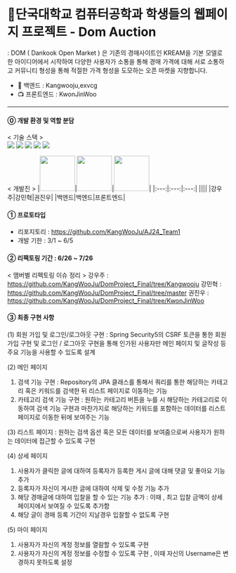 
<h1>📡단국대학교 컴퓨터공학과 학생들의 웹페이지 프로젝트 - Dom Auction</h1>

: DOM ( Dankook Open Market ) 은 기존의 경매사이트인 KREAM을 기본 모델로 한 아이디어에서 시작하여
  다양한 사용자가 소통을 통해 경매 가격에 대해 서로 소통하고 커뮤니티 형성을 통해 적절한 가격 형성을 도모하는
  오픈 마켓을 지향합니다. 
  


- 📡 백엔드 : Kangwooju,exvcg 
- 📺 프론트엔드 : KwonJinWoo 
---
#### ⓪ 개발 환경 및 역할 분담

< 기술 스택 ><br>
<img src="https://img.shields.io/badge/Spring-ABF200?style=flat-square&logo=spring&logoColor=white" />
<img src="https://img.shields.io/badge/mysql-00D8FF?style=flat-square&logo=mysql&logoColor=white" />
<img src="https://img.shields.io/badge/css-0054FF?style=flat-square&logo=css&logoColor=white" />
<img src="https://img.shields.io/badge/html-FF5E00?style=flat-square&logo=html&logoColor=white" />
<img src="https://img.shields.io/badge/javascript-FFE400?style=flat-square&logo=javascript&logoColor=white" />

< 개발진 >
|<img src="https://github.com/KangWooJu.png" width="80">|<img src="https://github.com/exvcg.png" width="80">|<img src="https://github.com/Kw-jinwoo.png" width="80">|
|:---:|:---:|:---:|
|[](https://github.com/ImInnocent)|[](https://github.com/exvcg)|[](https://github.com/Kw-jinwoo)|
|강우주|강민혁|권진우|
|백엔드|백엔드|프론트엔드|

#### ① 프로토타입 
- 리포지토리 : https://github.com/KangWooJu/AJ24_Team1
- 개발 기한 : 3/1 ~ 6/5 

#### ② 리팩토링 기간 : 6/26 ~ 7/26

< 맴버별 리펙토링 이슈 정리 >
강우주 : https://github.com/KangWooJu/DomProject_Final/tree/Kangwooju
강민혁 : https://github.com/KangWooJu/DomProject_Final/tree/master
권진우 : https://github.com/KangWooJu/DomProject_Final/tree/KwonJinWoo

#### ③ 최종 구현 사항

(1) 회원 가입 및 로그인/로그아웃 구현
: Spring Security5의 CSRF 토큰을 통한 회원 가입 구현 및 로그인 / 로그아웃 구현을 통해 
인가된 사용자만 메인 페이지 및 글작성 등 주요 기능을 사용할 수 있도록 설계

(2) 메인 페이지
1. 검색 기능 구현
   : Repository의 JPA 클래스를 통해서 쿼리를 통한 해당하는 카테고리 혹은 키워드를 검색한 뒤 리스트 페이지로 이동하는 기능
2. 카테고리 검색 기능 구현
   : 원하는 카테고리 버튼을 누를 시 해당하는 카테고리로 이동하여 검색 기능 구현과 마찬가지로 해당하는 키워드를 포함하는 데이터를 리스트 페이지로 이동한 뒤에 보여주는 기능

(3) 리스트 페이지
: 원하는 검색 옵션 혹은 모든 데이터를 보여줌으로써 사용자가 원하는 데이터에 접근할 수 있도록 구현

(4) 상세 페이지
1. 사용자가 클릭한 글에 대하여 등록자가 등록한 게시 글에 대해 댓글 및 좋아요 기능 추가
2. 등록자가 자신이 게시한 글에 대하여 삭제 및 수정 기능 추가
3. 해당 경매글에 대하여 입찰을 할 수 있는 기능 추가 : 이때 , 최고 입찰 금액이 상세 페이지에서 보여질 수 있도록 추가함
4. 해당 글이 경매 등록 기간이 지날경우 입찰할 수 없도록 구현

(5) 마이 페이지 
1. 사용자가 자신의 계정 정보를 열람할 수 있도록 구현
2. 사용자가 자신의 계정 정보를 수정할 수 있도록 구현 , 이때 자신의 Username은 변경하지 못하도록 설정


